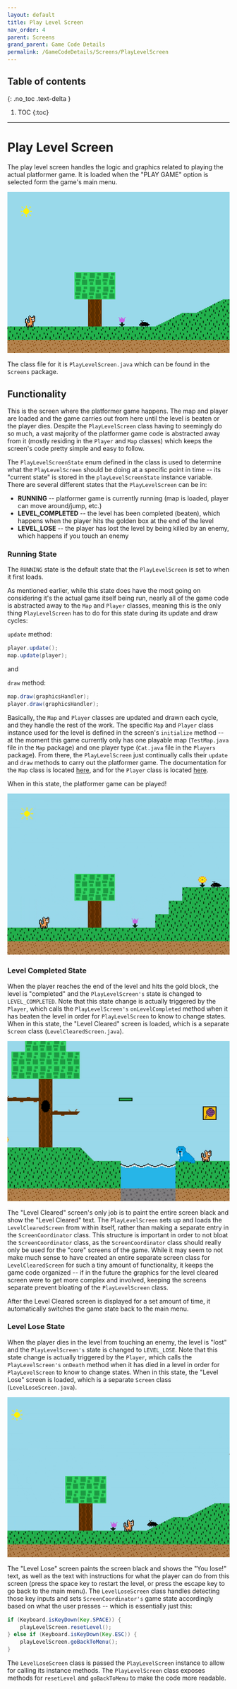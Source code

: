 ```yaml
---
layout: default
title: Play Level Screen
nav_order: 4
parent: Screens
grand_parent: Game Code Details
permalink: /GameCodeDetails/Screens/PlayLevelScreen
---
```


## Table of contents
{: .no_toc .text-delta }

1. TOC
{:toc}

---

# Play Level Screen

The play level screen handles the logic and graphics related to playing the actual platformer game. It is loaded when the "PLAY GAME" option is selected form the game's main menu. 

![Play Level Screen](../../../assets/images/game-screen-1.png)

The class file for it is `PlayLevelScreen.java` which can be found in the `Screens` package.

## Functionality

This is the screen where the platformer game happens. The map and player are loaded and the game carries out from here until the level
is beaten or the player dies. Despite the `PlayLevelScreen` class having to seemingly do so much, a vast majority of the platformer game code
is abstracted away from it (mostly residing in the `Player` and `Map` classes) which keeps the screen's code pretty simple and easy to follow.

The `PlayLevelScreenState` enum defined in the class is used to determine what the `PlayLevelScreen` should be doing at a specific point in time --
its "current state" is stored in the `playLevelScreenState` instance variable. There are several different states that the `PlayLevelScreen` can be in:
- **RUNNING** -- platformer game is currently running (map is loaded, player can move around/jump, etc.)
- **LEVEL_COMPLETED** -- the level has been completed (beaten), which happens when the player hits the golden box at the end of the level
- **LEVEL_LOSE** -- the player has lost the level by being killed by an enemy, which happens if you touch an enemy

### Running State

The `RUNNING` state is the default state that the `PlayLevelScreen` is set to when it first loads.

As mentioned earlier, while this state does have the most going on considering it's the actual game itself being run,
nearly all of the game code is abstracted away to the `Map` and `Player` classes, meaning this is the only thing `PlayLevelScreen` has to do for this state during its update and draw cycles:

`update` method:
```java
player.update();
map.update(player);
```

and

`draw` method:
```java
map.draw(graphicsHandler);
player.draw(graphicsHandler);
```

Basically, the `Map` and `Player` classes are updated and drawn each cycle, and they handle the rest of the work.
The specific `Map` and `Player` class instance used for the level is defined in the screen's `initialize` method -- at the moment
this game currently only has one playable map (`TestMap.java` file in the `Map` package) and one player type (`Cat.java` file in the `Players` package).
From there, the `PlayLevelScreen` just continually calls their `update` and `draw` methods to carry out the platformer game. The documentation
for the `Map` class is located [here](../map.md), and for the `Player` class is located [here](../player.md).

When in this state, the platformer game can be played!

![game-screen-1.gif](../../../assets/images/playing-level.gif)

### Level Completed State

When the player reaches the end of the level and hits the gold block, the level is "completed" and the `PlayLevelScreen's` state
is changed to `LEVEL_COMPLETED`. Note that this state change is actually triggered by the `Player`, which calls the `PlayLevelScreen's` `onLevelCompleted`
method when it has beaten the level in order for `PlayLevelScreen` to know to change states. When in this state, the "Level Cleared" screen is loaded, which is
a separate `Screen` class (`LevelClearedScreen.java`).

![completing-level.gif](../../../assets/images/completing-level.gif)

The "Level Cleared" screen's only job is to paint the entire screen black and 
show the "Level Cleared" text. The `PlayLevelScreen` sets up and loads the `LevelClearedScreen` from within itself,
rather than making a separate entry in the `ScreenCoordinator` class. This structure is important in order to not bloat the `ScreenCoordinator` class, as the `ScreenCoordinator` class should really only be used for the "core" screens of the game. While it may seem to not make much sense to have created an entire separate screen class for `LevelClearedScreen` for such a tiny amount of functionality, it keeps the game code organized -- if in the future the graphics for the level cleared
screen were to get more complex and involved, keeping the screens separate prevent bloating of the `PlayLevelScreen` class.

After the Level Cleared screen is displayed for a set amount of time, it automatically switches the game state back to the main menu.

### Level Lose State

When the player dies in the level from touching an enemy, the level is "lost" and the `PlayLevelScreen's` state is changed to `LEVEL_LOSE`.
Note that this state change is actually triggered by the `Player`, which calls the `PlayLevelScreen's` `onDeath`
method when it has died in a level in order for `PlayLevelScreen` to know to change states. When in this state, the "Level Lose" screen is loaded, which is
a separate `Screen` class (`LevelLoseScreen.java`).

![losing-level.gif](../../../assets/images/losing-level.gif)

The "Level Lose" screen paints the screen black and shows the "You lose!" text,
as well as the text with instructions for what the player can do from this screen (press the space key to restart the level, or press
the escape key to go back to the main menu). The `LevelLoseScreen` class handles detecting those key inputs and sets `ScreenCoordinator's` game state
accordingly based on what the user presses -- which is essentially just this:

```java
if (Keyboard.isKeyDown(Key.SPACE)) {
    playLevelScreen.resetLevel();
} else if (Keyboard.isKeyDown(Key.ESC)) {
    playLevelScreen.goBackToMenu();
}
```

The `LevelLoseScreen` class is passed the `PlayLevelScreen` instance to allow for calling its instance methods.
The `PlayLevelScreen` class exposes methods for `resetLevel` and `goBackToMenu` to make the code more readable.